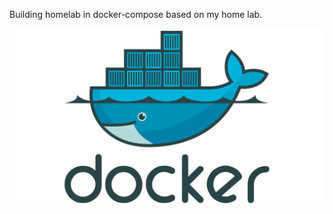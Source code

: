 Building homelab in docker-compose based on my home lab.

![Docker logo](/Docker-Logo-2013.png "Docker logo")

